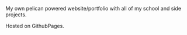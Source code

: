 My own pelican powered website/portfolio with all of my school and side projects.  

Hosted on GithubPages.
